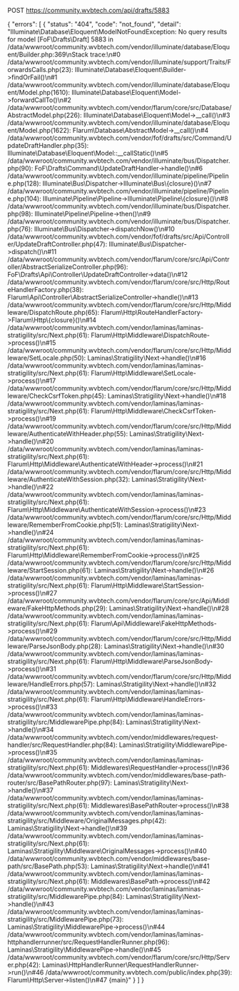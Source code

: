 POST https://community.wvbtech.com/api/drafts/5883

{
  "errors": [
    {
      "status": "404",
      "code": "not_found",
      "detail": "Illuminate\\Database\\Eloquent\\ModelNotFoundException: No query results for model [FoF\\Drafts\\Draft] 5883 in /data/wwwroot/community.wvbtech.com/vendor/illuminate/database/Eloquent/Builder.php:369\nStack trace:\n#0 /data/wwwroot/community.wvbtech.com/vendor/illuminate/support/Traits/ForwardsCalls.php(23): Illuminate\\Database\\Eloquent\\Builder->findOrFail()\n#1 /data/wwwroot/community.wvbtech.com/vendor/illuminate/database/Eloquent/Model.php(1610): Illuminate\\Database\\Eloquent\\Model->forwardCallTo()\n#2 /data/wwwroot/community.wvbtech.com/vendor/flarum/core/src/Database/AbstractModel.php(226): Illuminate\\Database\\Eloquent\\Model->__call()\n#3 /data/wwwroot/community.wvbtech.com/vendor/illuminate/database/Eloquent/Model.php(1622): Flarum\\Database\\AbstractModel->__call()\n#4 /data/wwwroot/community.wvbtech.com/vendor/fof/drafts/src/Command/UpdateDraftHandler.php(35): Illuminate\\Database\\Eloquent\\Model::__callStatic()\n#5 /data/wwwroot/community.wvbtech.com/vendor/illuminate/bus/Dispatcher.php(90): FoF\\Drafts\\Command\\UpdateDraftHandler->handle()\n#6 /data/wwwroot/community.wvbtech.com/vendor/illuminate/pipeline/Pipeline.php(128): Illuminate\\Bus\\Dispatcher->Illuminate\\Bus\\{closure}()\n#7 /data/wwwroot/community.wvbtech.com/vendor/illuminate/pipeline/Pipeline.php(104): Illuminate\\Pipeline\\Pipeline->Illuminate\\Pipeline\\{closure}()\n#8 /data/wwwroot/community.wvbtech.com/vendor/illuminate/bus/Dispatcher.php(98): Illuminate\\Pipeline\\Pipeline->then()\n#9 /data/wwwroot/community.wvbtech.com/vendor/illuminate/bus/Dispatcher.php(76): Illuminate\\Bus\\Dispatcher->dispatchNow()\n#10 /data/wwwroot/community.wvbtech.com/vendor/fof/drafts/src/Api/Controller/UpdateDraftController.php(47): Illuminate\\Bus\\Dispatcher->dispatch()\n#11 /data/wwwroot/community.wvbtech.com/vendor/flarum/core/src/Api/Controller/AbstractSerializeController.php(96): FoF\\Drafts\\Api\\Controller\\UpdateDraftController->data()\n#12 /data/wwwroot/community.wvbtech.com/vendor/flarum/core/src/Http/RouteHandlerFactory.php(38): Flarum\\Api\\Controller\\AbstractSerializeController->handle()\n#13 /data/wwwroot/community.wvbtech.com/vendor/flarum/core/src/Http/Middleware/DispatchRoute.php(65): Flarum\\Http\\RouteHandlerFactory->Flarum\\Http\\{closure}()\n#14 /data/wwwroot/community.wvbtech.com/vendor/laminas/laminas-stratigility/src/Next.php(61): Flarum\\Http\\Middleware\\DispatchRoute->process()\n#15 /data/wwwroot/community.wvbtech.com/vendor/flarum/core/src/Http/Middleware/SetLocale.php(50): Laminas\\Stratigility\\Next->handle()\n#16 /data/wwwroot/community.wvbtech.com/vendor/laminas/laminas-stratigility/src/Next.php(61): Flarum\\Http\\Middleware\\SetLocale->process()\n#17 /data/wwwroot/community.wvbtech.com/vendor/flarum/core/src/Http/Middleware/CheckCsrfToken.php(45): Laminas\\Stratigility\\Next->handle()\n#18 /data/wwwroot/community.wvbtech.com/vendor/laminas/laminas-stratigility/src/Next.php(61): Flarum\\Http\\Middleware\\CheckCsrfToken->process()\n#19 /data/wwwroot/community.wvbtech.com/vendor/flarum/core/src/Http/Middleware/AuthenticateWithHeader.php(55): Laminas\\Stratigility\\Next->handle()\n#20 /data/wwwroot/community.wvbtech.com/vendor/laminas/laminas-stratigility/src/Next.php(61): Flarum\\Http\\Middleware\\AuthenticateWithHeader->process()\n#21 /data/wwwroot/community.wvbtech.com/vendor/flarum/core/src/Http/Middleware/AuthenticateWithSession.php(32): Laminas\\Stratigility\\Next->handle()\n#22 /data/wwwroot/community.wvbtech.com/vendor/laminas/laminas-stratigility/src/Next.php(61): Flarum\\Http\\Middleware\\AuthenticateWithSession->process()\n#23 /data/wwwroot/community.wvbtech.com/vendor/flarum/core/src/Http/Middleware/RememberFromCookie.php(51): Laminas\\Stratigility\\Next->handle()\n#24 /data/wwwroot/community.wvbtech.com/vendor/laminas/laminas-stratigility/src/Next.php(61): Flarum\\Http\\Middleware\\RememberFromCookie->process()\n#25 /data/wwwroot/community.wvbtech.com/vendor/flarum/core/src/Http/Middleware/StartSession.php(61): Laminas\\Stratigility\\Next->handle()\n#26 /data/wwwroot/community.wvbtech.com/vendor/laminas/laminas-stratigility/src/Next.php(61): Flarum\\Http\\Middleware\\StartSession->process()\n#27 /data/wwwroot/community.wvbtech.com/vendor/flarum/core/src/Api/Middleware/FakeHttpMethods.php(29): Laminas\\Stratigility\\Next->handle()\n#28 /data/wwwroot/community.wvbtech.com/vendor/laminas/laminas-stratigility/src/Next.php(61): Flarum\\Api\\Middleware\\FakeHttpMethods->process()\n#29 /data/wwwroot/community.wvbtech.com/vendor/flarum/core/src/Http/Middleware/ParseJsonBody.php(28): Laminas\\Stratigility\\Next->handle()\n#30 /data/wwwroot/community.wvbtech.com/vendor/laminas/laminas-stratigility/src/Next.php(61): Flarum\\Http\\Middleware\\ParseJsonBody->process()\n#31 /data/wwwroot/community.wvbtech.com/vendor/flarum/core/src/Http/Middleware/HandleErrors.php(57): Laminas\\Stratigility\\Next->handle()\n#32 /data/wwwroot/community.wvbtech.com/vendor/laminas/laminas-stratigility/src/Next.php(61): Flarum\\Http\\Middleware\\HandleErrors->process()\n#33 /data/wwwroot/community.wvbtech.com/vendor/laminas/laminas-stratigility/src/MiddlewarePipe.php(84): Laminas\\Stratigility\\Next->handle()\n#34 /data/wwwroot/community.wvbtech.com/vendor/middlewares/request-handler/src/RequestHandler.php(84): Laminas\\Stratigility\\MiddlewarePipe->process()\n#35 /data/wwwroot/community.wvbtech.com/vendor/laminas/laminas-stratigility/src/Next.php(61): Middlewares\\RequestHandler->process()\n#36 /data/wwwroot/community.wvbtech.com/vendor/middlewares/base-path-router/src/BasePathRouter.php(97): Laminas\\Stratigility\\Next->handle()\n#37 /data/wwwroot/community.wvbtech.com/vendor/laminas/laminas-stratigility/src/Next.php(61): Middlewares\\BasePathRouter->process()\n#38 /data/wwwroot/community.wvbtech.com/vendor/laminas/laminas-stratigility/src/Middleware/OriginalMessages.php(42): Laminas\\Stratigility\\Next->handle()\n#39 /data/wwwroot/community.wvbtech.com/vendor/laminas/laminas-stratigility/src/Next.php(61): Laminas\\Stratigility\\Middleware\\OriginalMessages->process()\n#40 /data/wwwroot/community.wvbtech.com/vendor/middlewares/base-path/src/BasePath.php(53): Laminas\\Stratigility\\Next->handle()\n#41 /data/wwwroot/community.wvbtech.com/vendor/laminas/laminas-stratigility/src/Next.php(61): Middlewares\\BasePath->process()\n#42 /data/wwwroot/community.wvbtech.com/vendor/laminas/laminas-stratigility/src/MiddlewarePipe.php(84): Laminas\\Stratigility\\Next->handle()\n#43 /data/wwwroot/community.wvbtech.com/vendor/laminas/laminas-stratigility/src/MiddlewarePipe.php(73): Laminas\\Stratigility\\MiddlewarePipe->process()\n#44 /data/wwwroot/community.wvbtech.com/vendor/laminas/laminas-httphandlerrunner/src/RequestHandlerRunner.php(96): Laminas\\Stratigility\\MiddlewarePipe->handle()\n#45 /data/wwwroot/community.wvbtech.com/vendor/flarum/core/src/Http/Server.php(42): Laminas\\HttpHandlerRunner\\RequestHandlerRunner->run()\n#46 /data/wwwroot/community.wvbtech.com/public/index.php(39): Flarum\\Http\\Server->listen()\n#47 {main}"
    }
  ]
}
